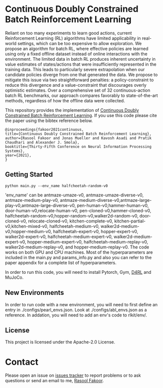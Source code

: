 Continuous Doubly Constrained Batch Reinforcement Learning
=============================================
Reliant on too many experiments to learn good actions, current Reinforcement Learning (RL) algorithms have limited applicability in real-world settings, which can be too expensive to allow exploration. We propose an algorithm for batch RL, where effective policies are learned using only a fixed offline dataset instead of online interactions with the environment. The limited data in batch RL produces inherent uncertainty in value estimates of states/actions that were insufficiently represented in the training data. This leads to particularly severe extrapolation when our candidate policies diverge from one that generated the data. We propose to mitigate this issue via two straightforward penalties: a policy-constraint to reduce this divergence and a value-constraint that discourages overly optimistic estimates. Over a comprehensive set of 32 continuous-action batch RL benchmarks, our approach compares favorably to state-of-the-art methods, regardless of how the offline data were collected.

This repository provides the implementation of [Continuous Doubly Constrained Batch Reinforcement Learning](https://arxiv.org/abs/2102.09225). If you use this code please cite the paper using the bibtex reference below.

```
@inproceedings{fakoor2021continuous,
title={Continuous Doubly Constrained Batch Reinforcement Learning},
author={Rasool Fakoor and Jonas Mueller and Kavosh Asadi and Pratik Chaudhari and Alexander J. Smola},
booktitle={Thirty-Fifth Conference on Neural Information Processing Systems},
year={2021},
}
```
## Getting Started
```
python main.py --env_name halfcheetah-random-v0

```
'env_name' can be antmaze-umaze-v0, antmaze-umaze-diverse-v0, antmaze-medium-play-v0, antmaze-medium-diverse-v0,antmaze-large-play-v0,antmaze-large-diverse-v0, pen-human-v0,hammer-human-v0, door-human-v0,relocate-human-v0, pen-cloned-v0,hammer-cloned-v0, halfcheetah-random-v0,hopper-random-v0,walker2d-random-v0, door-cloned-v0, relocate-cloned-v0, kitchen-complete-v0, kitchen-partial-v0,kitchen-mixed-v0, halfcheetah-medium-v0, walker2d-medium-v0,hopper-medium-v0, halfcheetah-expert-v0, hopper-expert-v0, walker2d-expert-v0, halfcheetah-medium-expert-v0, walker2d-medium-expert-v0, hopper-medium-expert-v0, halfcheetah-medium-replay-v0, walker2d-medium-replay-v0, and hopper-medium-replay-v0. The code works on both GPU and CPU machines. Most of the hyperparameters are included in the main.py and params_info.py and also you can refer to the paper appendix for a complete list of hyperparameters.

In order to run this code, you will need to install Pytorch, Gym, [D4RL](https://github.com/rail-berkeley/d4rl) and MuJoCo.

## New Environments
In order to run code with a new environment, you will need to first define an entry in ./configs/pearl_envs.json. Look at ./configs/abl_envs.json as a reference. In addation, you will need to add an env's code to rlkit/env/.

## License

This project is licensed under the Apache-2.0 License.

# Contact

Please open an issue on [issues tracker](https://github.com/amazon-research/cdc-batch-rl/issues) to report problems or to ask questions or send an email to me, [Rasool Fakoor](https://github.com/rasoolfa).
